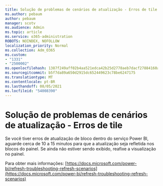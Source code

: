 ```yaml
---
title: Solução de problemas de cenários de atualização - Erros de tile
ms.author: pebaum
author: pebaum
manager: scotv
ms.audience: Admin
ms.topic: article
ms.service: o365-administration
ROBOTS: NOINDEX, NOFOLLOW
localization_priority: Normal
ms.collection: Adm_O365
ms.custom:
- "1331"
- "2500002"
ms.openlocfilehash: 1387f249aff02b4aa521edca42b25d2778aeb7dacf27884160ae3a252959f6c9
ms.sourcegitcommit: b5f7da89a650d2915dc652449623c78be6247175
ms.translationtype: MT
ms.contentlocale: pt-BR
ms.lasthandoff: 08/05/2021
ms.locfileid: "54008390"
---
```

# <a name="troubleshooting-refresh-scenarios---tile-errors"></a>Solução de problemas de cenários de atualização - Erros de tile

Se você tiver erros de atualização de bloco dentro do serviço Power BI, aguarde cerca de 10 a 15 minutos para que a atualização seja refletida nos blocos do painel. Se ainda não estiver sendo exibido, reafixe a visualização no painel.

Para obter mais informações: [https://docs.microsoft.com/power-bi/refresh-troubleshooting-refresh-scenarios](https://docs.microsoft.com/power-bi/refresh-troubleshooting-refresh-scenarios)
